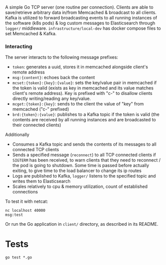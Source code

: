A simple Go TCP server (one routine per connection). Clients are able to save/retrieve arbitrary data in/from Memcached & broadcast to all clients. Kafka is utilized to forward broadcasting events to all running instances of the software (k8s pods) & log custom messages to Elasticsearch through `logger/` middleware. `infrastructure/local-dev` has docker compose files to set Memcached & Kafka.

### Interacting

The server interacts to the following message prefixes:
- `token`: generates a uuid, stores it in memcached alongside client's remote address
- `msg:{content}`: echoes back the content
- `mcset:{token}:{key}:{value}`: sets the key/value pair in memcached if the token is valid (exists as key in memcached and its value matches client's remote address). Key is prefixed with "c-" to disallow clients directly writing/reading any key/value.
- `mcget:{token}:{key}`: sends to the client the value of "key" from memcached ("c-" prefixed)
- `brd:{token}:{value}`: publishes to a Kafka topic if the token is valid (the contents are received by all running instances and are broadcasted to their connected clients)

Additionally
- Consumes a Kafka topic and sends the contents of its messages to all connected TCP clients
- Sends a specified message (`reconnect`) to all TCP connected clients if `SIGTERM` has been received, to warn clients that they need to reconnect / the pod is going to shutdown. Some time is passed before actually exiting, to give time to the load balancer to change its ip routes
- Logs are published to Kafka, `logger/` listens to the specified topic and writes them to Elasticsearch
- Scales relatively to cpu & memory utilization, count of established connections

To test it with netcat:
```
nc localhost 40000
msg:test
```

Or run the Go application in `client/` directory, as described in its README.

# Tests

```
go test *.go
```
